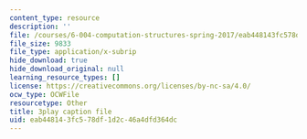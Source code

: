 ```yaml
---
content_type: resource
description: ''
file: /courses/6-004-computation-structures-spring-2017/eab448143fc578df1d2c46a4dfd364dc_MpJe7SMzi0E.srt
file_size: 9833
file_type: application/x-subrip
hide_download: true
hide_download_original: null
learning_resource_types: []
license: https://creativecommons.org/licenses/by-nc-sa/4.0/
ocw_type: OCWFile
resourcetype: Other
title: 3play caption file
uid: eab44814-3fc5-78df-1d2c-46a4dfd364dc
---
```

